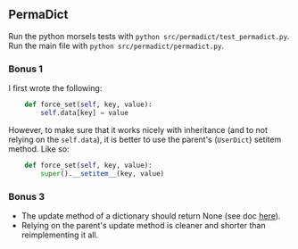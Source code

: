 ## PermaDict

Run the python morsels tests with `python src/permadict/test_permadict.py`.\
Run the main file with `python src/permadict/permadict.py`.


### Bonus 1

I first wrote the following:
```python
    def force_set(self, key, value):
        self.data[key] = value
```

However, to make sure that it works nicely with inheritance (and to not relying on the `self.data`), it is better to use the parent's (`UserDict`) setitem method. Like so:

```python
    def force_set(self, key, value):
        super().__setitem__(key, value)
```

### Bonus 3

- The update method of a dictionary should return None (see doc [here](https://docs.python.org/3/library/stdtypes.html#dict.update)).
- Relying on the parent's update method is cleaner and shorter than reimplementing it all.
